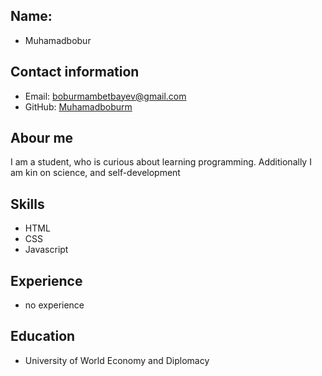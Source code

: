 ## Name: 
- Muhamadbobur

## Contact information
- Email: boburmambetbayev@gmail.com
- GitHub: [Muhamadboburm](https://github.com/Muhamadboburm)

## Abour me
I am a student, who is curious about learning programming. Additionally I am kin on science, and self-development 

## Skills
- HTML
- CSS
- Javascript

## Experience 
- no experience 

## Education
- University of World Economy and Diplomacy


